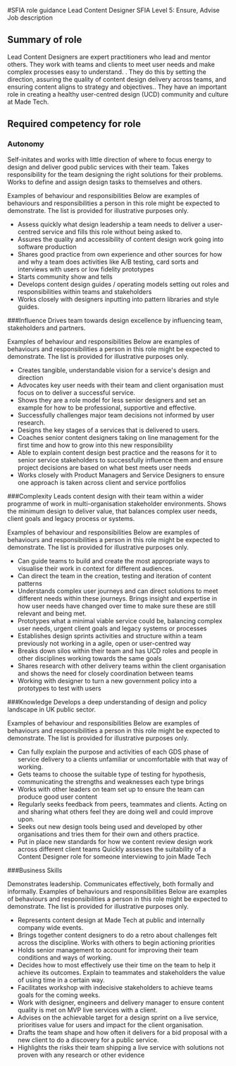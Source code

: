 #SFIA role guidance Lead Content Designer
SFIA Level 5: Ensure, Advise
Job description


## Summary of role

Lead Content Designers are expert practitioners who lead  and mentor others. They work with teams and clients to meet user needs and make complex processes easy to understand. . They do this by setting the direction, assuring the quality of content design delivery across teams, and ensuring content aligns to strategy and objectives.. They have an important role in creating a healthy user-centred design (UCD) community and culture at Made Tech.

## Required competency for role
### Autonomy
Self-initates and works with little direction of where to focus energy to design and deliver good public services with their team. Takes responsibility for the team designing the right solutions for their problems. Works to define and assign design tasks to themselves and others.

Examples of behaviour and responsibilities
Below are examples of behaviours and responsibilities a person in this role might be expected to demonstrate. The list is provided for illustrative purposes only.
- Assess quickly what design leadership a team needs to deliver a user-centred service and fills this role without being asked to.
- Assures the quality and accessibility of content design work going into software production
- Shares good practice from own experience and other sources for how and why a team does activities like A/B testing, card sorts and interviews with users or low fidelity prototypes
- Starts community show and tells
- Develops content design guides / operating models setting out roles and responsibilities within teams and stakeholders 
- Works closely with designers inputting into pattern libraries and style guides. 

###Influence
Drives team towards design excellence by influencing team, stakeholders and partners.

Examples of behaviour and responsibilities
Below are examples of behaviours and responsibilities a person in this role might be expected to demonstrate. The list is provided for illustrative purposes only.

- Creates tangible, understandable vision for a service's design and direction
- Advocates key user needs with their team and client organisation must focus on to deliver a successful service.
- Shows they are a role model for less senior designers and set an example for how to be professional, supportive and effective.
- Successfully challenges major team decisions not informed by user research.
- Designs the key stages of a services that is delivered to users.
- Coaches senior content designers taking on line management for the first time and how to grow into this new responsibility
- Able to explain content design best practice and the reasons for it to senior service stakeholders to successfully influence them and ensure project decisions are based on what best meets user needs
- Works closely with Product Managers and Service Designers to ensure one approach is taken across client and service portfolios

###Complexity
Leads content design with their team within a wider programme of work in multi-organisation stakeholder environments. Shows the minimum design to deliver value, that balances complex user needs, client goals and legacy process or systems.

Examples of behaviour and responsibilities
Below are examples of behaviours and responsibilities a person in this role might be expected to demonstrate. The list is provided for illustrative purposes only.

- Can guide teams to build and create the most appropriate ways to visualise their work in context for different audiences.
- Can direct the team in the creation, testing and iteration of content patterns
- Understands complex user journeys and can direct solutions to meet different needs within these journeys. Brings insight and expertise in how user needs have changed over time to make sure these are still relevant and being met.
- Prototypes what a minimal viable service could be, balancing complex user needs, urgent client goals and legacy systems or processes
- Establishes design sprints activities and structure within a team previously not working in a agile, open or user-centred way
- Breaks down silos within their team and has UCD roles and people in other disciplines working towards the same goals
- Shares research with other delivery teams within the client organisation and shows the need for closely coordination between teams
- Working with designer to turn a new government policy into a prototypes to test with users

###Knowledge
Develops a deep understanding of design and policy landscape in UK public sector.

Examples of behaviour and responsibilities
Below are examples of behaviours and responsibilities a person in this role might be expected to demonstrate. The list is provided for illustrative purposes only.

- Can fully explain the purpose and activities of each GDS phase of service delivery to a clients unfamiliar or uncomfortable with that way of working.
- Gets teams to choose the suitable type of testing for hypothesis, communicating the strengths and weaknesses each type brings
- Works with  other leaders on team set up to ensure the team can produce good user content 
- Regularly seeks feedback from peers, teammates and clients. Acting on and sharing what others feel they are doing well and could improve upon.
- Seeks out new design tools being used and developed by other organisations and tries them for their own and others practice.
- Put in place new standards for how we content review design work across different client teams
Quickly assesses the suitability of a Content Designer role for someone interviewing to join Made Tech

###Business Skills

Demonstrates leadership. Communicates effectively, both formally and informally.
Examples of behaviours and responsibilities
Below are examples of behaviours and responsibilities a person in this role might be expected to demonstrate. The list is provided for illustrative purposes only.

- Represents content design at Made Tech at public and internally company wide events.
- Brings together content designers to do a retro about challenges felt across the discipline. Works with others to begin actioning priorities
- Holds senior management to account for improving their team conditions and ways of working.
- Decides how to most effectively use their time on the team to help it achieve its outcomes. Explain to teammates and stakeholders the value of using time in a certain way.
- Facilitates workshop with indecisive stakeholders to achieve teams goals for the coming weeks.
- Work with designer, engineers and delivery manager to ensure content quality is met on  MVP live services with a client.
- Advises on the achievable target for a design sprint on a live service, prioritises value for users and impact for the client organisation.
- Drafts the team shape and how often it delivers for a  bid proposal with a new client to do a discovery for a public service.
- Highlights the risks their team shipping a live service with solutions not proven with any research or other evidence

